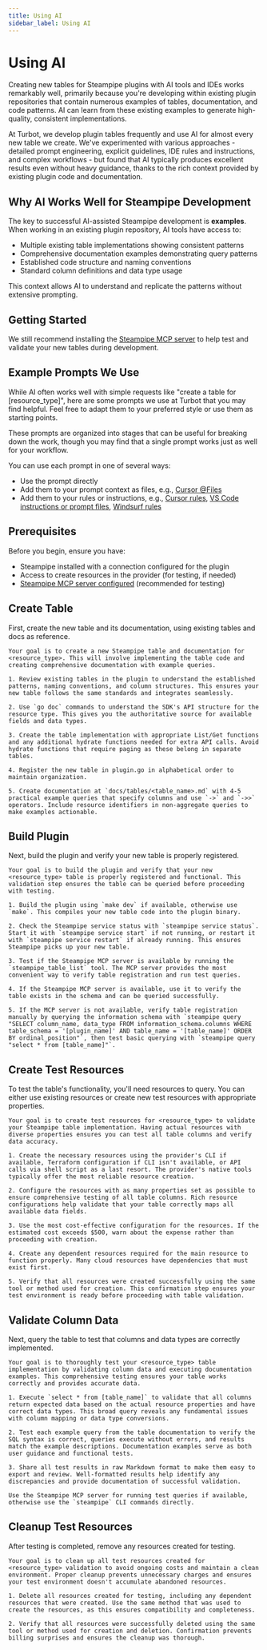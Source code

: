```yaml
---
title: Using AI
sidebar_label: Using AI
---
```


# Using AI

Creating new tables for Steampipe plugins with AI tools and IDEs works remarkably well, primarily because you're developing within existing plugin repositories that contain numerous examples of tables, documentation, and code patterns. AI can learn from these existing examples to generate high-quality, consistent implementations.

At Turbot, we develop plugin tables frequently and use AI for almost every new table we create. We've experimented with various approaches - detailed prompt engineering, explicit guidelines, IDE rules and instructions, and complex workflows - but found that AI typically produces excellent results even without heavy guidance, thanks to the rich context provided by existing plugin code and documentation.

## Why AI Works Well for Steampipe Development

The key to successful AI-assisted Steampipe development is **examples**. When working in an existing plugin repository, AI tools have access to:
- Multiple existing table implementations showing consistent patterns
- Comprehensive documentation examples demonstrating query patterns
- Established code structure and naming conventions
- Standard column definitions and data type usage

This context allows AI to understand and replicate the patterns without extensive prompting.

## Getting Started

We still recommend installing the [Steampipe MCP server](https://github.com/turbot/steampipe-mcp) to help test and validate your new tables during development.

## Example Prompts We Use

While AI often works well with simple requests like "create a table for [resource_type]", here are some prompts we use at Turbot that you may find helpful. Feel free to adapt them to your preferred style or use them as starting points.

These prompts are organized into stages that can be useful for breaking down the work, though you may find that a single prompt works just as well for your workflow.

You can use each prompt in one of several ways:
- Use the prompt directly
- Add them to your prompt context as files, e.g., [Cursor @Files](https://docs.cursor.com/context/@-symbols/@-files)
- Add them to your rules or instructions, e.g., [Cursor rules](https://docs.cursor.com/context/rules), [VS Code instructions or prompt files](https://code.visualstudio.com/docs/copilot/copilot-customization), [Windsurf rules](https://docs.windsurf.com/plugins/cascade/memories#rules)

## Prerequisites

Before you begin, ensure you have:
- Steampipe installed with a connection configured for the plugin
- Access to create resources in the provider (for testing, if needed)
- [Steampipe MCP server configured](https://github.com/turbot/steampipe-mcp) (recommended for testing)

## Create Table

First, create the new table and its documentation, using existing tables and docs as reference.

```
Your goal is to create a new Steampipe table and documentation for <resource_type>. This will involve implementing the table code and creating comprehensive documentation with example queries.

1. Review existing tables in the plugin to understand the established patterns, naming conventions, and column structures. This ensures your new table follows the same standards and integrates seamlessly.

2. Use `go doc` commands to understand the SDK's API structure for the resource type. This gives you the authoritative source for available fields and data types.

3. Create the table implementation with appropriate List/Get functions and any additional hydrate functions needed for extra API calls. Avoid hydrate functions that require paging as these belong in separate tables.

4. Register the new table in plugin.go in alphabetical order to maintain organization.

5. Create documentation at `docs/tables/<table_name>.md` with 4-5 practical example queries that specify columns and use `->` and `->>` operators. Include resource identifiers in non-aggregate queries to make examples actionable.
```

## Build Plugin

Next, build the plugin and verify your new table is properly registered.

```
Your goal is to build the plugin and verify that your new <resource_type> table is properly registered and functional. This validation step ensures the table can be queried before proceeding with testing.

1. Build the plugin using `make dev` if available, otherwise use `make`. This compiles your new table code into the plugin binary.

2. Check the Steampipe service status with `steampipe service status`. Start it with `steampipe service start` if not running, or restart it with `steampipe service restart` if already running. This ensures Steampipe picks up your new table.

3. Test if the Steampipe MCP server is available by running the `steampipe_table_list` tool. The MCP server provides the most convenient way to verify table registration and run test queries.

4. If the Steampipe MCP server is available, use it to verify the table exists in the schema and can be queried successfully.

5. If the MCP server is not available, verify table registration manually by querying the information schema with `steampipe query "SELECT column_name, data_type FROM information_schema.columns WHERE table_schema = '[plugin_name]' AND table_name = '[table_name]' ORDER BY ordinal_position"`, then test basic querying with `steampipe query "select * from [table_name]"`.
```

## Create Test Resources

To test the table's functionality, you'll need resources to query. You can either use existing resources or create new test resources with appropriate properties.

```
Your goal is to create test resources for <resource_type> to validate your Steampipe table implementation. Having actual resources with diverse properties ensures you can test all table columns and verify data accuracy.

1. Create the necessary resources using the provider's CLI if available, Terraform configuration if CLI isn't available, or API calls via shell script as a last resort. The provider's native tools typically offer the most reliable resource creation.

2. Configure the resources with as many properties set as possible to ensure comprehensive testing of all table columns. Rich resource configurations help validate that your table correctly maps all available data fields.

3. Use the most cost-effective configuration for the resources. If the estimated cost exceeds $500, warn about the expense rather than proceeding with creation.

4. Create any dependent resources required for the main resource to function properly. Many cloud resources have dependencies that must exist first.

5. Verify that all resources were created successfully using the same tool or method used for creation. This confirmation step ensures your test environment is ready before proceeding with table validation.
```

## Validate Column Data

Next, query the table to test that columns and data types are correctly implemented.

```
Your goal is to thoroughly test your <resource_type> table implementation by validating column data and executing documentation examples. This comprehensive testing ensures your table works correctly and provides accurate data.

1. Execute `select * from [table_name]` to validate that all columns return expected data based on the actual resource properties and have correct data types. This broad query reveals any fundamental issues with column mapping or data type conversions.

2. Test each example query from the table documentation to verify the SQL syntax is correct, queries execute without errors, and results match the example descriptions. Documentation examples serve as both user guidance and functional tests.

3. Share all test results in raw Markdown format to make them easy to export and review. Well-formatted results help identify any discrepancies and provide documentation of successful validation.

Use the Steampipe MCP server for running test queries if available, otherwise use the `steampipe` CLI commands directly.
```

## Cleanup Test Resources

After testing is completed, remove any resources created for testing.

```
Your goal is to clean up all test resources created for <resource_type> validation to avoid ongoing costs and maintain a clean environment. Proper cleanup prevents unnecessary charges and ensures your test environment doesn't accumulate abandoned resources.

1. Delete all resources created for testing, including any dependent resources that were created. Use the same method that was used to create the resources, as this ensures compatibility and completeness.

2. Verify that all resources were successfully deleted using the same tool or method used for creation and deletion. Confirmation prevents billing surprises and ensures the cleanup was thorough.
```